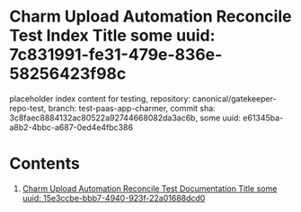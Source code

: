 # Charm Upload Automation Reconcile Test Index Title some uuid: 7c831991-fe31-479e-836e-58256423f98c
 placeholder index content for testing,  repository: canonical/gatekeeper-repo-test,  branch: test-paas-app-charmer,  commit sha: 3c8faec8884132ac80522a92744668082da3ac6b,  some uuid: e61345ba-a8b2-4bbc-a687-0ed4e4fbc386

# Contents

1. [Charm Upload Automation Reconcile Test Documentation Title some uuid: 15e3ccbe-bbb7-4940-923f-22a01688dcd0](doc.md)
